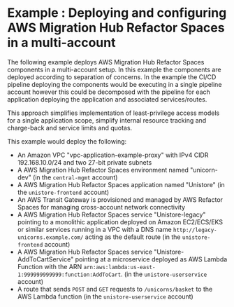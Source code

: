 # Example : Deploying and configuring AWS Migration Hub Refactor Spaces in a multi-account

The following example deploys AWS Migration Hub Refactor Spaces components in a multi-account setup. In this example the components are deployed according to separation of concerns. In the example the CI/CD pipeline deploying the components would be executing in a single pipeline account however this could be decomposed with the pipeline for each application deploying the application and associated services/routes.

This approach simplifies implementation of least-privilege access models for a single application scope, simplify internal resource tracking and charge-back and service limits and quotas.

This example would deploy the following:
* An Amazon VPC "vpc-application-example-proxy" with IPv4 CIDR 192.168.10.0/24 and two 27-bit private subnets
* A AWS Migration Hub Refactor Spaces environment named "unicorn-dev" (in the `central-mgmt` account)
* A AWS Migration Hub Refactor Spaces application named "Unistore" (in the `unistore-frontend` account)
* An AWS Transit Gateway is provisioned and managed by AWS Refactor Spaces for managing cross-account network connectivity
* A AWS Migration Hub Refactor Spaces service "Unistore-legacy" pointing to a monolithic application deployed on Amazon EC2/ECS/EKS or similar services running in a VPC with a DNS name `http://legacy-unicorns.example.com/` acting as the default route (in the `unistore-frontend` account)
* A AWS Migration Hub Refactor Spaces service "Unistore-AddToCartService" pointing at a microservice deployed as AWS Lambda Function with the ARN `arn:aws:lambda:us-east-1:999999999999:function:AddToCart`. (in the `unistore-userservice` account)
* A route that sends `POST` and `GET` requests to `/unicorns/basket` to the AWS Lambda function (in the `unistore-userservice` account)